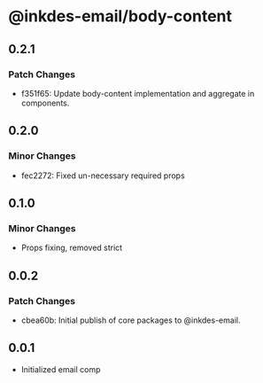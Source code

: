 # @inkdes-email/body-content

## 0.2.1

### Patch Changes

- f351f65: Update body-content implementation and aggregate in components.

## 0.2.0

### Minor Changes

- fec2272: Fixed un-necessary required props

## 0.1.0

### Minor Changes

- Props fixing, removed strict

## 0.0.2

### Patch Changes

- cbea60b: Initial publish of core packages to @inkdes-email.

## 0.0.1

- Initialized email comp
